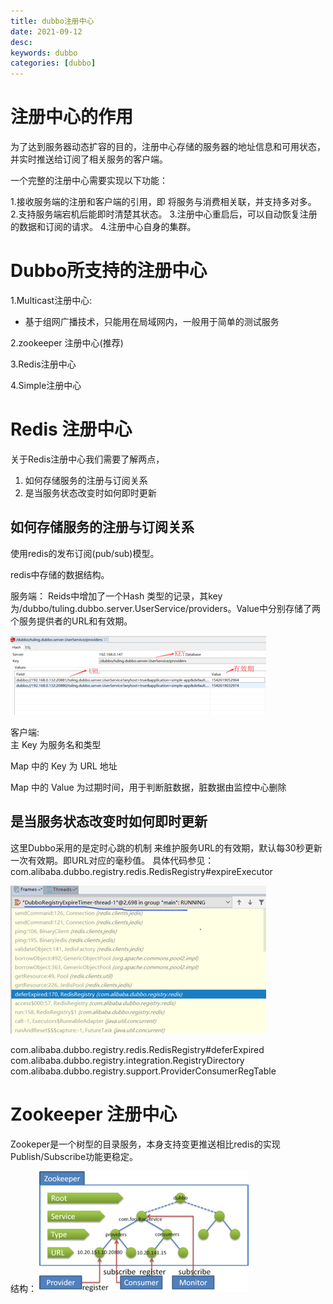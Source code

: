 ```yaml
---
title: dubbo注册中心
date: 2021-09-12
desc:
keywords: dubbo
categories: [dubbo]
---
```


# 注册中心的作用

为了达到服务器动态扩容的目的，注册中心存储的服务器的地址信息和可用状态，并实时推送给订阅了相关服务的客户端。

一个完整的注册中心需要实现以下功能：

1.接收服务端的注册和客户端的引用，即 将服务与消费相关联，并支持多对多。
2.支持服务端宕机后能即时清楚其状态。
3.注册中心重启后，可以自动恢复注册的数据和订阅的请求。
4.注册中心自身的集群。

# Dubbo所支持的注册中心

1.Multicast注册中心:
- 基于组网广播技术，只能用在局域网内，一般用于简单的测试服务

2.zookeeper 注册中心(推荐)

3.Redis注册中心

4.Simple注册中心

# Redis 注册中心

关于Redis注册中心我们需要了解两点，
1.	如何存储服务的注册与订阅关系
2.	是当服务状态改变时如何即时更新

## 如何存储服务的注册与订阅关系 

使用redis的发布订阅(pub/sub)模型。

redis中存储的数据结构。

服务端：
Reids中增加了一个Hash 类型的记录，其key为/dubbo/tuling.dubbo.server.UserService/providers。Value中分别存储了两个服务提供者的URL和有效期。

![Redis服务端模型.png](source/uploads/dubbo/Redis服务端模型.png)

客户端:	
主 Key 为服务名和类型 

Map 中的 Key 为 URL 地址

Map 中的 Value 为过期时间，用于判断脏数据，脏数据由监控中心删除

## 是当服务状态改变时如何即时更新

这里Dubbo采用的是定时心跳的机制 来维护服务URL的有效期，默认每30秒更新一次有效期。即URL对应的毫秒值。
具体代码参见：com.alibaba.dubbo.registry.redis.RedisRegistry#expireExecutor

![Redis心跳.png](source/uploads/dubbo/Redis心跳.png)

com.alibaba.dubbo.registry.redis.RedisRegistry#deferExpired
com.alibaba.dubbo.registry.integration.RegistryDirectory
com.alibaba.dubbo.registry.support.ProviderConsumerRegTable

# Zookeeper 注册中心

Zookeper是一个树型的目录服务，本身支持变更推送相比redis的实现Publish/Subscribe功能更稳定。

结构：
![Zookeeper注册中心.png](source/uploads/dubbo/Zookeeper注册中心.png)
